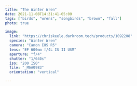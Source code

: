 ```yaml
---
title: "The Winter Wren"
date: 2021-11-08T14:31:41-05:00
tags: ["birds", "wrens", "songbirds", "brown", "fall"]
photo: true

image:
  link: "https://chriskeele.darkroom.tech/products/1092208"
  species: "Winter Wren"
  camera: "Canon EOS R5"
  lens: "EF 600mm f/4L IS II USM"
  aperture: "f/4"
  shutter: "1/640s"
  iso: "200 ISO"
  file: "_M6A0983"
  orientation: "vertical"

---
```

